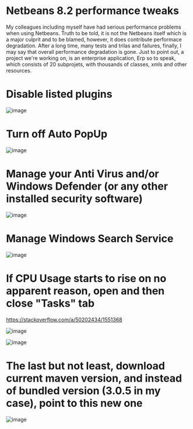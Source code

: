 # **Netbeans 8.2 performance tweaks**
My colleagues including myself have had serious performance problems when using Netbeans.
Truth to be told, it is not the Netbeans itself which is a major culprit and to be blamed, however, it does contribute performace degradation.
After a long time, many tests and trilas and failures, finally, I may say that overall performance degradation is gone.
Just to point out, a project we're working on, is an enterprise application, Erp so to speak, which consists of 20 subprojets, with thousands of classes, xmls and other resources.




# **Disable listed plugins**

![image](https://user-images.githubusercontent.com/6130193/41472117-ca22682c-70b5-11e8-9676-e0fa1b014219.png)

# **Turn off Auto PopUp**

![image](https://user-images.githubusercontent.com/6130193/41472236-1d98172c-70b6-11e8-8cae-963ae5eb59b0.png)

# **Manage your Anti Virus and/or Windows Defender (or any other installed security software)**

![image](https://user-images.githubusercontent.com/6130193/41472524-f1077ecc-70b6-11e8-8e16-6d50eb46f343.png)

# **Manage Windows Search Service**

![image](https://user-images.githubusercontent.com/6130193/41472599-3c9f72cc-70b7-11e8-81e5-8fdef349f793.png)

# **If CPU Usage starts to rise on no apparent reason, open and then close "Tasks" tab**
https://stackoverflow.com/a/50202434/1551368

![image](https://user-images.githubusercontent.com/6130193/41964894-83f63c44-79fb-11e8-8751-c253d0bee141.png)

![image](https://user-images.githubusercontent.com/6130193/41964897-891a3252-79fb-11e8-8eb2-c67093df32c9.png)

# **The last but not least, download current maven version, and instead of bundled version (3.0.5 in my case), point to this new one**
![image](https://user-images.githubusercontent.com/6130193/47998528-e484f080-e0ff-11e8-8302-94029b55c5c7.png)

